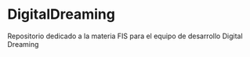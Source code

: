 # DigitalDreaming
Repositorio dedicado a la materia FIS para el equipo de desarrollo Digital Dreaming
